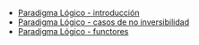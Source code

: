 -   [Paradigma Lógico - introducción](paradigma-logico---introduccion.md)
-   [Paradigma Lógico - casos de no inversibilidad](paradigma-logico---casos-de-no-inversibilidad.md)
-   [Paradigma Lógico - functores](paradigma-logico---functores.md)

